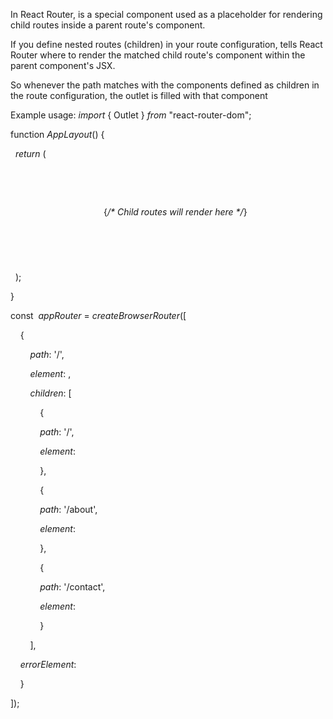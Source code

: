 
  
In React Router, <Outlet /> is a special component used as a placeholder for rendering child routes inside a parent route's component.


If you define nested routes (children) in your route configuration, <Outlet /> tells React Router where to render the matched child route's component within the parent component's JSX.

So whenever the path matches with the components defined as children in the route configuration, the outlet is filled with that component


Example usage: _import_ { Outlet } _from_ "react-router-dom";

  

  

function _AppLayout_() {

  _return_ (

    <div>

      <Header />

      <Outlet /> {_/* Child routes will render here */_}

    </div>

  );

}

const  _appRouter_ = _createBrowserRouter_([

    {

        _path_: '/',

        _element_: <AppLayout />,

        _children_: [

            {

            _path_: '/',

            _element_: <Body />

            },

            {

            _path_: '/about',

            _element_: <About />

            },

            {

            _path_: '/contact',

            _element_: <Contact />

            }

        ],

    _errorElement_: <Error />

    }

]);